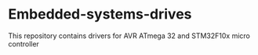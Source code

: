 # Embedded-systems-drives
This repository contains drivers for AVR ATmega 32 and STM32F10x  micro controller 
